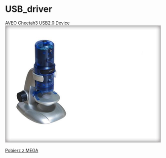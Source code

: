 # USB_driver
AVEO Cheetah3 USB2.0 Device
![Microskop](TF301_Blue.jpg)

[Pobierz z MEGA](https://mega.nz/folder/nmABhLZZ#gBa-rWZZtOyFcPWrrKPYKw)
